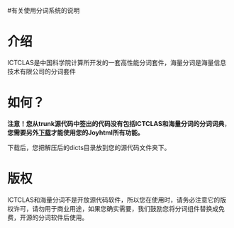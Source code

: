 #有关使用分词系统的说明

# 介绍 #

ICTCLAS是中国科学院计算所开发的一套高性能分词套件，海量分词是海量信息技术有限公司的分词套件

# 如何？ #

**注意！您从trunk源代码中签出的代码没有包括ICTCLAS和海量分词的分词词典**，**您需要另外[下载](http://joyhtml.googlecode.com/files/dicts.zip)才能使用您的Joyhtml所有功能。**

下载后，您把解压后的dicts目录放到您的源代码文件夹下。

# 版权 #

ICTCLAS和海量分词不是开放源代码软件，所以您在使用时，请务必注意它的版权许可，请勿用于商业用途，如果您确实需要，我们鼓励您将分词组件替换成免费，开源的分词软件后使用。